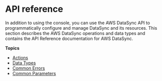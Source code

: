 # API reference<a name="API_Reference"></a>

In addition to using the console, you can use the AWS DataSync API to programmatically configure and manage DataSync and its resources\. This section describes the AWS DataSync operations and data types and contains the API Reference documentation for AWS DataSync\.

**Topics**
+ [Actions](API_Operations.md)
+ [Data Types](API_Types.md)
+ [Common Errors](CommonErrors.md)
+ [Common Parameters](CommonParameters.md)